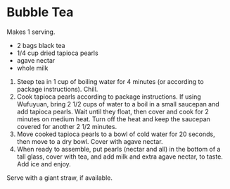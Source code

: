 # Bubble Tea

Makes 1 serving.

- 2 bags black tea
- 1/4 cup dried tapioca pearls
- agave nectar 
- whole milk

1. Steep tea in 1 cup of boiling water for 4 minutes (or according to package instructions). Chill.
2. Cook tapioca pearls according to package instructions. If using Wufuyuan, bring 2 1/2 cups of water to a boil in a small saucepan and add tapioca pearls. Wait until they float, then cover and cook for 2 minutes on medium heat. Turn off the heat and keep the saucepan covered for another 2 1/2 minutes.
3. Move cooked tapioca pearls to a bowl of cold water for 20 seconds, then move to a dry bowl. Cover with agave nectar.
4. When ready to assemble, put pearls (nectar and all) in the bottom of a tall glass, cover with tea, and add milk and extra agave nectar, to taste. Add ice and enjoy.

Serve with a giant straw, if available.
